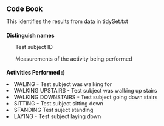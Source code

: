 <h1 style="color: black; font-size: 18px;"> Code Book </h1>

This identifies the results from data in tidySet.txt


<h2 style="color: black; font-size: 14px;">  Distinguish names</h2>

<ul>Test subject ID</ul>
<ul>Measurements of the activity being performed</ul>


<h3 style="color: black; font-size: 14px;"> Activities Performed :) </h3>

<li>WALING - Test subject was walking for </li>
<li>WALKING UPSTAIRS - Test subject was walking up stairs</li>
<li>WALKING DOWNSTAIRS - Test subject going down stairs</li>
<li>SITTING - Test subject sitting down</li>
<li>STANDING  Test suject standing</li>
<li>LAYING - Test subject laying down</li>
